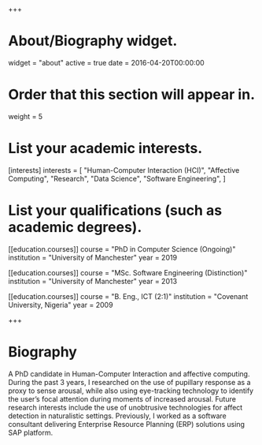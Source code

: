 +++
# About/Biography widget.
widget = "about"
active = true
date = 2016-04-20T00:00:00

# Order that this section will appear in.
weight = 5

# List your academic interests.
[interests]
  interests = [
    "Human-Computer Interaction (HCI)",
    "Affective Computing",
    "Research",
    "Data Science",
    "Software Engineering",
  ]

# List your qualifications (such as academic degrees).
[[education.courses]]
  course = "PhD in Computer Science (Ongoing)"
  institution = "University of Manchester"
  year = 2019

[[education.courses]]
  course = "MSc. Software Engineering (Distinction)"
  institution = "University of Manchester"
  year = 2013

[[education.courses]]
  course = "B. Eng., ICT (2:1)"
  institution = "Covenant University, Nigeria"
  year = 2009
 
+++

# Biography

A PhD candidate in Human-Computer Interaction and affective computing. During the past 3 years, I researched on the use of pupillary response as a proxy to sense arousal, while also using eye-tracking technology to identify the user’s focal attention during moments of increased arousal. Future research interests include the use of unobtrusive technologies for affect detection in naturalistic settings. 
Previously, I worked as a software consultant delivering Enterprise Resource Planning (ERP) solutions using SAP platform.
